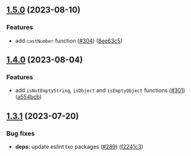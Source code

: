 ## [1.5.0](https://github.com/technology-studio/types/compare/v1.4.0...v1.5.0) (2023-08-10)


### Features

* add `castNumber` function ([#304](https://github.com/technology-studio/types/issues/304)) ([8ee63c5](https://github.com/technology-studio/types/commit/8ee63c54e1d9aa21016e3b76ef58bfc768d82679))

## [1.4.0](https://github.com/technology-studio/types/compare/v1.3.1...v1.4.0) (2023-08-04)


### Features

* add `isNotEmptyString`, `isObject` and `isEmptyObject` functions ([#301](https://github.com/technology-studio/types/issues/301)) ([a554bcb](https://github.com/technology-studio/types/commit/a554bcbd00302b8b719c0ea4f040274e42fd181b))

## [1.3.1](https://github.com/technology-studio/types/compare/v1.3.0...v1.3.1) (2023-07-20)


### Bug fixes

* **deps:** update eslint txo packages ([#289](https://github.com/technology-studio/types/issues/289)) ([f2241c3](https://github.com/technology-studio/types/commit/f2241c3c03b99c3ad91598dfe9ef6558254d444f))
